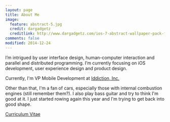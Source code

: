 ```yaml
---
layout: page
title: About Me
image:
  feature: abstract-5.jpg
  credit: dargadgetz
  creditlink: http://www.dargadgetz.com/ios-7-abstract-wallpaper-pack-for-iphone-5-and-ipod-touch-retina/
comments: false
modified: 2014-12-24
---
```


I’m intrigued by user interface design, human-computer interaction and parallel and distributed programming.
I’m currently focusing on iOS development, user experience design and product design.

Currently, I'm VP Mobile Development at [Iddiction, Inc.](http://iddiction.com)

Other than that, I'm a fan of cars, especially those with internal combustion engines (still remember them?).
I also play bass guitar and try to think I'm good at it. I just started rowing again this year and I'm trying to get back into good shape.

[Curriculum Vitae](/files/CV.pdf)



